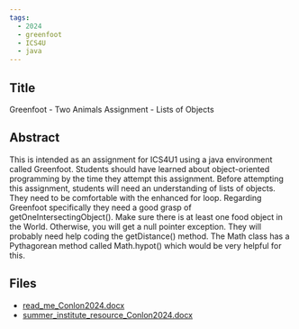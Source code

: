 ```yaml
---
tags:
  - 2024
  - greenfoot
  - ICS4U
  - java
---
```


## Title

Greenfoot - Two Animals Assignment - Lists of Objects

## Abstract

This is intended as an assignment for ICS4U1 using a java environment called Greenfoot. Students should have learned about object-oriented programming by the time they attempt this assignment. Before attempting this assignment, students will need an understanding of lists of objects. They need to be comfortable with the enhanced for loop. Regarding Greenfoot specifically they need a good grasp of getOneIntersectingObject(). Make sure there is at least one food object in the World. Otherwise, you will get a null pointer exception. They will probably need help coding the getDistance() method. The Math class has a Pythagorean method called Math.hypot() which would be very helpful for this.

## Files

*   [read\_me\_Conlon2024.docx](https://www.russellgordon.ca/acse/cemc-cse-resources/resources/Peter_Conlon/read_me_Conlon2024.docx)
*   [summer\_institute\_resource\_Conlon2024.docx](https://www.russellgordon.ca/acse/cemc-cse-resources/resources/Peter_Conlon/summer_institute_resource_Conlon2024.docx)
